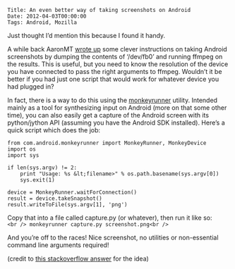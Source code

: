     Title: An even better way of taking screenshots on Android
    Date: 2012-04-03T00:00:00
    Tags: Android, Mozilla


Just thought I&#8217;d mention this because I found it handy. 

A while back AaronMT [wrote up][1] some clever instructions on taking Android screenshots by dumping the contents of &#8216;/dev/fb0&#8217; and running ffmpeg on the results. This is useful, but you need to know the resolution of the device you have connected to pass the right arguments to ffmpeg. Wouldn&#8217;t it be better if you had just one script that would work for whatever device you had plugged in?

In fact, there is a way to do this using the [monkeyrunner][2] utility. Intended mainly as a tool for synthesizing input on Android (more on that some other time), you can also easily get a capture of the Android screen with its python/jython API (assuming you have the Android SDK installed). Here&#8217;s a quick script which does the job:

```
from com.android.monkeyrunner import MonkeyRunner, MonkeyDevice
import os
import sys

if len(sys.argv) != 2:
    print "Usage: %s &lt;filename>" % os.path.basename(sys.argv[0])
    sys.exit(1)

device = MonkeyRunner.waitForConnection()
result = device.takeSnapshot()
result.writeToFile(sys.argv[1], 'png')
```

Copy that into a file called capture.py (or whatever), then run it like so:  
`<br />
monkeyrunner capture.py screenshot.png<br />
`

And you&#8217;re off to the races! Nice screenshot, no utilities or non-essential command line arguments required!

(credit to [this stackoverflow answer][3] for the idea)

 [1]: http://aaronmt.com/?p=527
 [2]: http://developer.android.com/guide/developing/tools/MonkeyRunner.html
 [3]: http://stackoverflow.com/a/9311243/295132